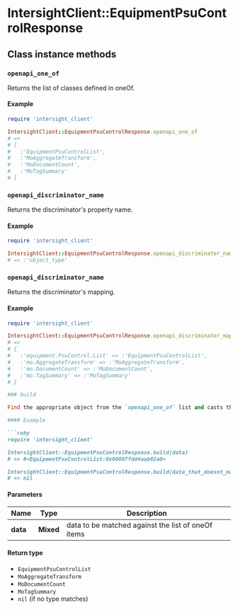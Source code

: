 # IntersightClient::EquipmentPsuControlResponse

## Class instance methods

### `openapi_one_of`

Returns the list of classes defined in oneOf.

#### Example

```ruby
require 'intersight_client'

IntersightClient::EquipmentPsuControlResponse.openapi_one_of
# =>
# [
#   :'EquipmentPsuControlList',
#   :'MoAggregateTransform',
#   :'MoDocumentCount',
#   :'MoTagSummary'
# ]
```

### `openapi_discriminator_name`

Returns the discriminator's property name.

#### Example

```ruby
require 'intersight_client'

IntersightClient::EquipmentPsuControlResponse.openapi_discriminator_name
# => :'object_type'
```

### `openapi_discriminator_name`

Returns the discriminator's mapping.

#### Example

```ruby
require 'intersight_client'

IntersightClient::EquipmentPsuControlResponse.openapi_discriminator_mapping
# =>
# {
#   :'equipment.PsuControl.List' => :'EquipmentPsuControlList',
#   :'mo.AggregateTransform' => :'MoAggregateTransform',
#   :'mo.DocumentCount' => :'MoDocumentCount',
#   :'mo.TagSummary' => :'MoTagSummary'
# }

### build

Find the appropriate object from the `openapi_one_of` list and casts the data into it.

#### Example

```ruby
require 'intersight_client'

IntersightClient::EquipmentPsuControlResponse.build(data)
# => #<EquipmentPsuControlList:0x00007fdd4aab02a0>

IntersightClient::EquipmentPsuControlResponse.build(data_that_doesnt_match)
# => nil
```

#### Parameters

| Name | Type | Description |
| ---- | ---- | ----------- |
| **data** | **Mixed** | data to be matched against the list of oneOf items |

#### Return type

- `EquipmentPsuControlList`
- `MoAggregateTransform`
- `MoDocumentCount`
- `MoTagSummary`
- `nil` (if no type matches)

